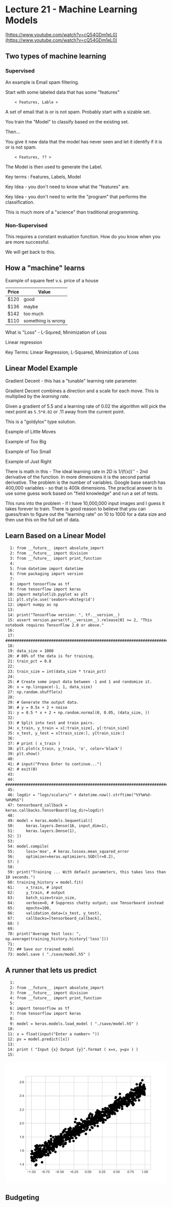 













# Lecture 21 - Machine Learning Models

[https://www.youtube.com/watch?v=cQ54GDm1eL0](https://www.youtube.com/watch?v=cQ54GDm1eL0)


## Two types of machine learning

### Supervised

An example is Email spam filtering.

Start with some labeled data that has some "features"

```
	< Features, Lable >
```

A set of email that is or is not spam.  Probably start with a sizable set.

You train the "Model" to classify based on the existing set.

Then...

You give it new data that the model has never seen and let it identify
if it is or is not spam.

```
	< Features, ?? >
```

The Model is then used to generate the Label.

Key terms : Features, Labels, Model

Key Idea - you don't need to know what the "features" are.

Key Idea - you don't need to write the "program" that performs the classification.

This is much more of a "science" than traditional programming.

### Non-Supervised 

This requires a constant evaluation function.  How do you know when you are more successful.

We will get back to this.


## How a "machine" learns

Example of square feet v.s. price of a house

Price     |  Value
----------|-----------
$120 | good
$136 | maybe
$142 | too much
$110 | something is wrong


What is "Loss" - L-Squred, Minimization of Loss

Linear regression

Key Terms: Linear Regression, L-Squared, Minimization of Loss




## Linear Model Example

Gradient Decent - this has a "tunable" learning rate parameter.

Gradient Decent combines a direction and a scale for each move.  This is
multiplied by the *learning rate*.

Given a gradient of 5.5 and a learning rate of 0.02 the algorithm will pick
the next point as `5.5*0.02` or .11 away from the current point.

This is a "goldylox" type solution.

Example of Little Moves

Example of Too Big

Example of Too Small

Example of Just Right

There is math in this - The ideal learning rate in 2D is 1/(f(x))'' - 2nd derivative
of the function.   In more dimensions it is the second partial derivative.   The problem
is the number of variables.   Google base search has 400,000 variables - so that is 400k
dimensions.  The practical answer is to use some guess work based on "field knowledge"
and run a set of tests.

This runs into the problem - if I have 10,000,000 input images and I guess it takes
forever to train.  There is good reason to believe that you can guess/train to figure
out the "learning rate" on 10 to 1000 for a data size and then use this on the full
set of data.

## Learn Based on a Linear Model

```
  1: from __future__ import absolute_import
  2: from __future__ import division
  3: from __future__ import print_function
  4: 
  5: from datetime import datetime
  6: from packaging import version
  7: 
  8: import tensorflow as tf
  9: from tensorflow import keras
 10: import matplotlib.pyplot as plt
 11: plt.style.use('seaborn-whitegrid')
 12: import numpy as np
 13: 
 14: print("TensorFlow version: ", tf.__version__)
 15: assert version.parse(tf.__version__).release[0] >= 2, "This notebook requires TensorFlow 2.0 or above."
 16: 
 17: ########################################################################33
 18: 
 19: data_size = 1000
 20: # 80% of the data is for training.
 21: train_pct = 0.8
 22: 
 23: train_size = int(data_size * train_pct)
 24: 
 25: # Create some input data between -1 and 1 and randomize it.
 26: x = np.linspace(-1, 1, data_size)
 27: np.random.shuffle(x)
 28: 
 29: # Generate the output data.
 30: # y = 0.5x + 2 + noise
 31: y = 0.5 * x + 2 + np.random.normal(0, 0.05, (data_size, ))
 32: 
 33: # Split into test and train pairs.
 34: x_train, y_train = x[:train_size], y[:train_size]
 35: x_test, y_test = x[train_size:], y[train_size:]
 36: 
 37: # print ( x_train )
 38: plt.plot(x_train, y_train, 'o', color='black')
 39: plt.show()
 40: 
 41: # input("Press Enter to continue...")
 42: # exit(0)
 43: 
 44: ########################################################################33
 45: 
 46: logdir = "logs/scalars/" + datetime.now().strftime("%Y%m%d-%H%M%S")
 47: tensorboard_callback = keras.callbacks.TensorBoard(log_dir=logdir)
 48: 
 49: model = keras.models.Sequential([
 50:     keras.layers.Dense(16, input_dim=1),
 51:     keras.layers.Dense(1),
 52: ])
 53: 
 54: model.compile(
 55:     loss='mse', # keras.losses.mean_squared_error
 56:     optimizer=keras.optimizers.SGD(lr=0.2),
 57: )
 58: 
 59: print("Training ... With default parameters, this takes less than 10 seconds.")
 60: training_history = model.fit(
 61:     x_train, # input
 62:     y_train, # output
 63:     batch_size=train_size,
 64:     verbose=0, # Suppress chatty output; use Tensorboard instead
 65:     epochs=100,
 66:     validation_data=(x_test, y_test),
 67:     callbacks=[tensorboard_callback],
 68: )
 69: 
 70: print("Average test loss: ", np.average(training_history.history['loss']))
 71: 
 72: ## Save our trained model
 73: model.save ( "./save/model.h5" )

```


## A runner that lets us predict

```
  1: 
  2: from __future__ import absolute_import
  3: from __future__ import division
  4: from __future__ import print_function
  5: 
  6: import tensorflow as tf
  7: from tensorflow import keras
  8: 
  9: model = keras.models.load_model ( "./save/model.h5" )
 10: 
 11: x = float(input("Enter a number> "))
 12: pv = model.predict([x])
 13: 
 14: print ( "Input {x} Output {y}".format ( x=x, y=pv ) )
 15: 

```

![Figure-1.png](Figure-1.png)

## Budgeting


